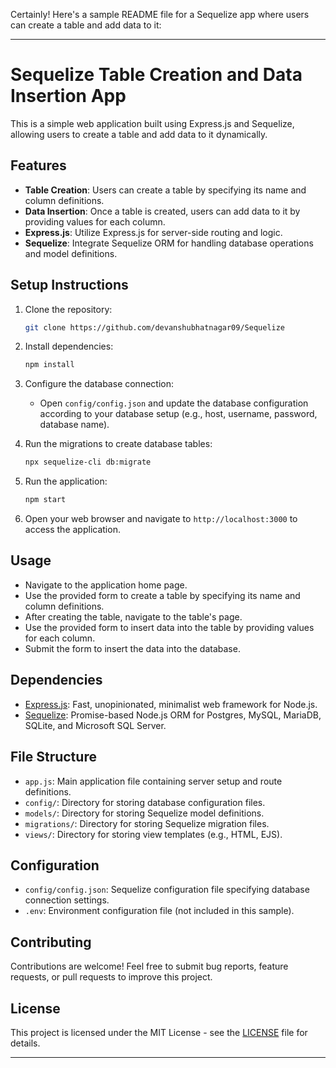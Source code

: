 Certainly! Here's a sample README file for a Sequelize app where users can create a table and add data to it:

---

# Sequelize Table Creation and Data Insertion App

This is a simple web application built using Express.js and Sequelize, allowing users to create a table and add data to it dynamically.

## Features

- **Table Creation**: Users can create a table by specifying its name and column definitions.
- **Data Insertion**: Once a table is created, users can add data to it by providing values for each column.
- **Express.js**: Utilize Express.js for server-side routing and logic.
- **Sequelize**: Integrate Sequelize ORM for handling database operations and model definitions.

## Setup Instructions

1. Clone the repository:

   ```bash
   git clone https://github.com/devanshubhatnagar09/Sequelize
   ```

2. Install dependencies:

   ```bash
   npm install
   ```

3. Configure the database connection:

   - Open `config/config.json` and update the database configuration according to your database setup (e.g., host, username, password, database name).

4. Run the migrations to create database tables:

   ```bash
   npx sequelize-cli db:migrate
   ```

5. Run the application:

   ```bash
   npm start
   ```

6. Open your web browser and navigate to `http://localhost:3000` to access the application.

## Usage

- Navigate to the application home page.
- Use the provided form to create a table by specifying its name and column definitions.
- After creating the table, navigate to the table's page.
- Use the provided form to insert data into the table by providing values for each column.
- Submit the form to insert the data into the database.

## Dependencies

- [Express.js](https://expressjs.com/): Fast, unopinionated, minimalist web framework for Node.js.
- [Sequelize](https://sequelize.org/): Promise-based Node.js ORM for Postgres, MySQL, MariaDB, SQLite, and Microsoft SQL Server.

## File Structure

- `app.js`: Main application file containing server setup and route definitions.
- `config/`: Directory for storing database configuration files.
- `models/`: Directory for storing Sequelize model definitions.
- `migrations/`: Directory for storing Sequelize migration files.
- `views/`: Directory for storing view templates (e.g., HTML, EJS).

## Configuration

- `config/config.json`: Sequelize configuration file specifying database connection settings.
- `.env`: Environment configuration file (not included in this sample).

## Contributing

Contributions are welcome! Feel free to submit bug reports, feature requests, or pull requests to improve this project.

## License

This project is licensed under the MIT License - see the [LICENSE](LICENSE) file for details.

---

